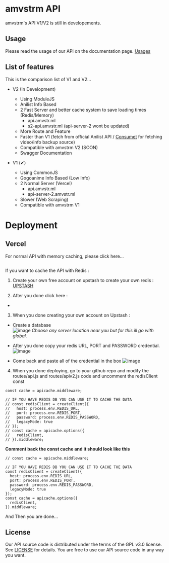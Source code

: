 # amvstrm API

amvstrm's API V1/V2 is still in developements.  

## Usage

Please read the usage of our API on the documentation page. [Usages](https://docs.amvstr.ml/docs/info#api-information)

## List of features

This is the comparison list of V1 and V2...

- V2 (In Development)
  - Using ModuleJS
  - Anilist Info Based
  - 2 Fast Server and better cache system to save loading times (Redis/Memory)
    - api.amvstr.ml
    - s2-api.amvstr.ml (api-server-2 wont be updated)
  - More Route and Feature
  - Faster than V1 (fetch from official Anilist API / [Consumet](https://github.com/consumet/consumet.ts) for fetching video/info backup source)
  - Compatible with amvstrm V2 (SOON)
  - Swagger Documentation
  
- V1 (✔)
  - Using CommonJS
  - Gogoanime Info Based (Low Info)
  - 2 Normal Server (Vercel)
    - api.amvstr.ml
    - api-server-2.amvstr.ml
  - Slower (Web Scraping)
  - Compatible with amvstrm V1

# Deployment

## Vercel

For normal API with memory caching, please click here...

<a href="https://vercel.com/new/clone?project-name=amvstrm-api&repository-name=amvstrm/api&s=https://github.com/amvstrm/api">
  <img src="https://vercel.com/button" alt="">
</a>  

If you want to cache the API with Redis : 

1. Create your own free account on upstash to create your own redis : [UPSTASH](https://upstash.com/)

2. After you done click here :
- <a href="https://vercel.com/new/clone?project-name=amvstrm/api&repository-name=amvstrm/api&s=https://github.com/amvstrm/api&env=RATE_LIMIT,REDIS_URL,REDIS_PORT,REDIS_PASSWORD&envDescription=If%20you%20dont%20have%20your%20own%20redis%20cloud,%20you%20can%20create%20the%20account%20on%20upstash.&envLink=https://upstash.com">
  <img src="https://vercel.com/button" alt="">
</a>

3. When you done creating your own account on Upstash :  
 - Create a database   
 ![image](https://user-images.githubusercontent.com/53612429/199044617-b7424e80-2cd4-48f1-90e3-7bbfc57290e5.png)
 *Choose any server location near you but for this ill go with global.*

 - After you done copy your redis URL, PORT and PASSWORD credential.   
 ![image](https://user-images.githubusercontent.com/53612429/199044367-7475b2c3-e8cb-4a6b-8e2c-2d519ddc0569.png)

 - Come back and paste all of the credential in the box
 ![image](https://user-images.githubusercontent.com/53612429/199045305-c1345833-ac28-4205-86eb-1e4e1470dcca.png)

4. When you done deploying, go to your github repo and modify the routes/api.js and routes/apiv2.js code and uncomment the redisClient const

````
const cache = apicache.middleware;

// IF YOU HAVE REDIS DB YOU CAN USE IT TO CACHE THE DATA
// const redisClient = createClient({
//   host: process.env.REDIS_URL,
//   port: process.env.REDIS_PORT,
//   password: process.env.REDIS_PASSWORD,
//   legacyMode: true
// });
// const cache = apicache.options({
//   redisClient,
// }).middleware;

````

**Comment back the const cache and it should look like this**

````
// const cache = apicache.middleware;

// IF YOU HAVE REDIS DB YOU CAN USE IT TO CACHE THE DATA
const redisClient = createClient({
  host: process.env.REDIS_URL,
  port: process.env.REDIS_PORT,
  password: process.env.REDIS_PASSWORD,
  legacyMode: true
});
const cache = apicache.options({
  redisClient,
}).middleware;

````

And Then you are done...

## License

Our API source code is distributed under the terms of the GPL v3.0 license. See [LICENSE](https://github.com/amvstrm/api/blob/master/LICENSE) for details.
You are free to use our API source code in any way you want.
